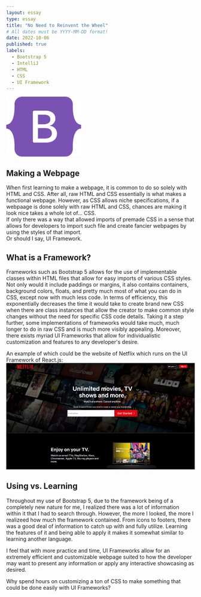 ```yaml
---
layout: essay
type: essay
title: "No Need to Reinvent the Wheel"
# All dates must be YYYY-MM-DD format!
date: 2022-10-06
published: true
labels:
  - Bootstrap 5
  - IntelliJ
  - HTML
  - CSS
  - UI Framework
---
```


<img width="200px" class="rounded float-start pe-4" src="../img/frameworkwheel/bootstrap5.png">


## Making a Webpage

When first learning to make a webpage, it is common to do so solely with HTML and CSS. After all, raw HTML and CSS essentially is what makes a functional webpage. 
However, as CSS allows niche specifications, if a webpaage is done solely with raw HTML and CSS, chances are making it look nice takes a whole lot of... CSS.
<br>
If only there was a way that allowed imports of premade CSS in a sense that allows for developers to import such file and create fancier webpages by using the styles of that import.<br>
Or should I say, UI Framework.

## What is a Framework?

Frameworks such as Bootstrap 5 allows for the use of implementable classes within HTML files that allow for easy imports of various CSS styles. 
Not only would it include paddings or margins, it also contains containers, background colors, floats, and pretty much most of what you can do in CSS, except now with much less code. 
In terms of efficiency, this exponentially decreases the time it would take to create brand new CSS when there are class instances that allow the creator to make common style changes without the need for specific CSS code details. 
Taking it a step further, some implementations of frameworks would take much, much longer to do in raw CSS and is much more visibly appealing.
Moreover, there exists myriad UI Frameworks that allow for individualistic customization and features to any developer's desire.

An example of which could be the website of Netflix which runs on the UI Framework of React.js:
<img class="rounded pe-4" src="../img/frameworkwheel/Netflix.jpg">

## Using vs. Learning

Throughout my use of Bootstrap 5, due to the framework being of a completely new nature for me, I realized there was a lot of information within it that I had to search through. However, the more I looked, the more I realizeed how much the framework contained. From icons to footers, there was a good deal of information to catch up with and fully utilize. Learning the features of it and being able to apply it makes it somewhat similar to learning another language.

I feel that with more practice and time, UI Frameworks allow for an extremely efficient and customizable webpage suited to how the developer may want to present any information or apply any interactive showcasing as desired.


Why spend hours on customizing a ton of CSS to make something that could be done easily with UI Frameworks?
